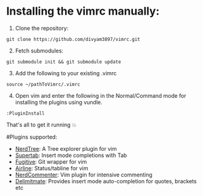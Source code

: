 # Installing the vimrc manually:
1. Clone the repository:
```
git clone https://github.com/divyam3897/vimrc.git
```
2. Fetch submodules:
```
git submodule init && git submodule update
```
3. Add the following to your existing .vimrc
```
source ~/pathToVimrc/.vimrc
```
4. Open vim and enter the following in the Normal/Command mode for installing the plugins using vundle.
```
:PluginInstall
```

That's all to get it running :boom:

#Plugins supported:
* [NerdTree](https://github.com/scrooloose/nerdtree): A Tree explorer plugin for vim
* [Supertab](https://github.com/ervandew/supertab): Insert mode completions with Tab
* [Fugitive](https://github.com/tpope/vim-fugitive): Git wrapper for vim 
* [Airline](https://github.com/vim-airline/vim-airline): Status/tabline for vim
* [NerdCommenter](https://github.com/scrooloose/nerdcommenter): Vim plugin for intensive commenting
* [Delimitmate](https://github.com/Raimondi/delimitMate): Provides insert mode auto-completion for quotes, brackets etc

